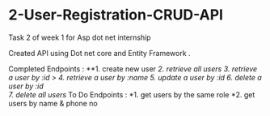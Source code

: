 # 2-User-Registration-CRUD-API
Task 2 of week 1 for Asp dot net internship 


  Created API using Dot net core and Entity Framework . 
  
  Completed Endpoints : 
            **1. create new user 
            *2. retrieve all users 
            *3. retrieve a user by :id
            > 4. retrieve a user by :name
            5. update a user by :id
            6. delete a user by :id  
            7. delete all users**
  To Do Endpoints : 
            *1. get users by the same role
            *2. get users by name & phone no
